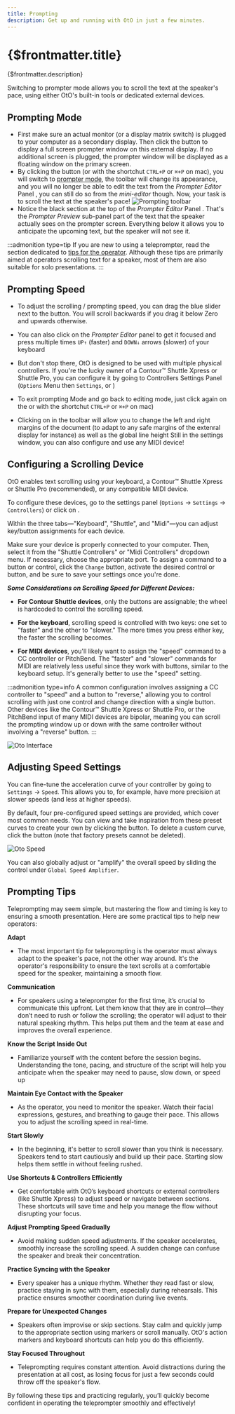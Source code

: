 ```yaml
---
title: Prompting
description: Get up and running with OtO in just a few minutes.
---
```

# {$frontmatter.title}
{$frontmatter.description}

Switching to prompter mode allows you to scroll the text at the speaker's pace, using either OtO's built-in tools or dedicated external devices.

## Prompting Mode
- First make sure an actual monitor (or a display matrix switch) is plugged to your computer as a secondary display.
Then click the <Icon d="toggleScreen" /> button to display a full screen prompter window on this external display. If no additional screen is plugged, the prompter window will be displayed as a floating window on the primary screen.
- By clicking the <Icon d="togglePrompter" fill="rgb(255,83,26)" /> button (or with the shortchut `CTRL+P` or `⌘+P` on mac), you will switch to [prompter mode](/docs/oto-basics/prompting), the toolbar will change its appearance, and you will no longer be able to edit the text from the _Prompter Editor_ Panel <Number n="2" />, you can still do so from the _mini-editor_ though.
Now, your task is to scroll the text at the speaker's pace!
![Prompting toolbar](/toolbar-prompting.jpg)
- Notice the black section at the top of the _Prompter Editor_ Panel <Number n="2" />. That's the _Prompter Preview_ sub-panel part of the text that the speaker actually sees on the prompter screen. Everything below it allows you to anticipate the upcoming text, but the speaker will not see it.

:::admonition type=tip
If you are new to using a teleprompter, read the section dedicated to [tips for the operator](#prompting-tips).
Although these tips are primarily aimed at operators scrolling text for a speaker, most of them are also suitable for solo presentations.
:::


## Prompting Speed
- To adjust the scrolling / prompting speed, you can drag the blue slider next to the <Icon d="togglePrompter" fill="rgb(255,83,26)" /> button. You will scroll backwards if you drag it below Zero and upwards otherwise.
  
- You can also click on the <Number n="2"/> _Prompter Editor_ panel to get it focused and press multiple times `UP↑` (faster) and `DOWN↓` arrows (slower) of your keyboard
- But don't stop there, OtO is designed to be used with multiple physical controllers. If you're the lucky owner of a Contour™ Shuttle Xpress or Shuttle Pro, you can configure it by going to Controllers Settings Panel (`Options` Menu then `Settings`, or <Number n="8" />)
- To exit prompting Mode and go back to editing mode, just click again on the <Icon d="togglePrompter" fill="rgb(255,83,26)" /> or with the shortchut `CTRL+P` or `⌘+P` on mac)
- Clicking on <Icon d="margins" /> in the toolbar will allow you to change the left and right margins of the document (to adapt to any safe margins of the extenral display for instance) as well as the global line height 
Still in the settings window, you can also configure and use any MIDI device!


## Configuring a Scrolling Device
OtO enables text scrolling using your keyboard, a Contour™ Shuttle Xpress or Shuttle Pro (recommended), or any compatible MIDI device. 

To configure these devices, go to the settings panel (`Options` → `Settings` → `Controllers`) or click on <Number n="8"/>.

Within the three tabs—"Keyboard", "Shuttle", and "Midi"—you can adjust key/button assignments for each device. 

Make sure your device is properly connected to your computer. Then, select it from the "Shuttle Controllers" or "Midi Controllers" dropdown menu. If necessary, choose the appropriate port. To assign a command to a button or control, click the `Change` button, activate the desired control or button, and be sure to save your settings once you're done.

***Some Considerations on Scrolling Speed for Different Devices:***

- **For Contour Shuttle devices**, only the buttons are assignable; the wheel is hardcoded to control the scrolling speed. 

- **For the keyboard**, scrolling speed is controlled with two keys: one set to "faster" and the other to "slower." The more times you press either key, the faster the scrolling becomes.

- **For MIDI devices**, you'll likely want to assign the "speed" command to a CC controller or PitchBend. The "faster" and "slower" commands for MIDI are relatively less useful since they work with buttons, similar to the keyboard setup. It's generally better to use the "speed" setting.

:::admonition type=info
A common configuration involves assigning a CC controller to "speed" and a button to "reverse," allowing you to control scrolling with just one control and change direction with a single button.
Other devices like the Contour™ Shuttle Xpress or Shuttle Pro, or the PitchBend input of many MIDI devices are bipolar, meaning you can scroll the prompting window up or down with the same controller without involving a "reverse" button.
:::

![Oto Interface](/settings-controllers.jpg)

## Adjusting Speed Settings

You can fine-tune the acceleration curve of your controller by going to `Settings` → `Speed`. This allows you to, for example, have more precision at slower speeds (and less at higher speeds).

By default, four pre-configured speed settings are provided, which cover most common needs. You can view and take inspiration from these preset curves to create your own by clicking the <TextIcon text="add" color="white" icon="add" /> button. To delete a custom curve, click the <TextIcon text="Delete" color="#F05252" icon="trash" /> button (note that factory presets cannot be deleted).

![Oto Speed](/speed-settings.jpg)

You can also globally adjust or "amplify" the overall speed by sliding the control under `Global Speed Amplifier`.
## Prompting Tips

Teleprompting may seem simple, but mastering the flow and timing is key to ensuring a smooth presentation. Here are some practical tips to help new operators:

**Adapt**
  - The most important tip for teleprompting is the operator must always adapt to the speaker's pace, not the other way around. It's the operator's responsibility to ensure the text scrolls at a comfortable speed for the speaker, maintaining a smooth flow.
  
**Communication**
  - For speakers using a teleprompter for the first time, it’s crucial to communicate this upfront. Let them know that they are in control—they don’t need to rush or follow the scrolling; the operator will adjust to their natural speaking rhythm. This helps put them and the team at ease and improves the overall experience.


**Know the Script Inside Out**
   - Familiarize yourself with the content before the session begins. Understanding the tone, pacing, and structure of the script will help you anticipate when the speaker may need to pause, slow down, or speed up

**Maintain Eye Contact with the Speaker**
   - As the operator, you need to monitor the speaker. Watch their facial expressions, gestures, and breathing to gauge their pace. This allows you to adjust the scrolling speed in real-time.

**Start Slowly**
   - In the beginning, it's better to scroll slower than you think is necessary. Speakers tend to start cautiously and build up their pace. Starting slow helps them settle in without feeling rushed.

**Use Shortcuts & Controllers Efficiently**
   - Get comfortable with OtO’s keyboard shortcuts or external controllers (like Shuttle Xpress) to adjust speed or navigate between sections. These shortcuts will save time and help you manage the flow without disrupting your focus.

**Adjust Prompting Speed Gradually**
   - Avoid making sudden speed adjustments. If the speaker accelerates, smoothly increase the scrolling speed. A sudden change can confuse the speaker and break their concentration.

**Practice Syncing with the Speaker**
   - Every speaker has a unique rhythm. Whether they read fast or slow, practice staying in sync with them, especially during rehearsals. This practice ensures smoother coordination during live events.

**Prepare for Unexpected Changes**
   - Speakers often improvise or skip sections. Stay calm and quickly jump to the appropriate section using markers or scroll manually. OtO's action markers and keyboard shortcuts can help you do this efficiently.

 **Stay Focused Throughout**
   - Teleprompting requires constant attention. Avoid distractions during the presentation at all cost, as losing focus for just a few seconds could throw off the speaker's flow.


By following these tips and practicing regularly, you’ll quickly become confident in operating the teleprompter smoothly and effectively!